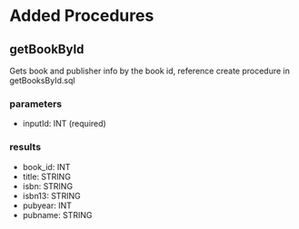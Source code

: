 # Added Procedures

## getBookById

Gets book and publisher info by the book id, reference create procedure in getBooksById.sql

### parameters

- inputId: INT (required)

### results

- book_id: INT
- title: STRING
- isbn: STRING
- isbn13: STRING
- pubyear: INT
- pubname: STRING
